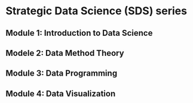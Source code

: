 # Strategic Data Science (SDS) series

## Module 1: Introduction to Data Science

## Modele 2: Data Method Theory

## Module 3: Data Programming

## Module 4: Data Visualization
